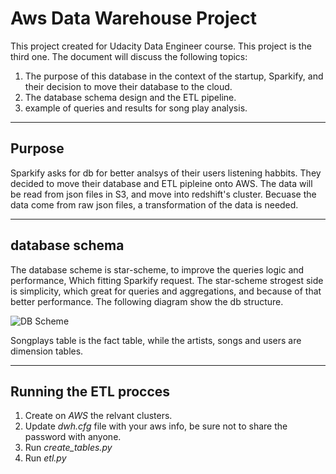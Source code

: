 # Aws Data Warehouse Project

This project created for Udacity Data Engineer course. This project is the third one. 
The document will discuss the following topics:

1. The purpose of this database in the context of the startup, Sparkify, and their decision to move their database to the cloud.  
2. The database schema design and the ETL pipeline.
3. example of queries and results for song play analysis.

___
## Purpose

Sparkify asks for db for better analsys of their users listening habbits. They decided to move their database and ETL pipleine onto AWS. The data will be read from json files in S3, and move into redshift's cluster. Becuase the data come from raw json files, a transformation of the data is needed.

___
## database schema

The database scheme is star-scheme, to improve the queries logic and performance, Which fitting Sparkify request. The star-scheme strogest side is simplicity, which great for queries and aggregations, and because of that better performance. The following diagram show the db structure.  

![DB Scheme](https://i.imgur.com/hBCnPIz.png)

Songplays table is the fact table, while the artists, songs and users are dimension tables.

___
## Running the ETL procces


1. Create on *AWS* the relvant clusters. 
2. Update *dwh.cfg* file with your aws info, be sure not to share the password with anyone.
3. Run *create_tables.py*
4. Run *etl.py*
